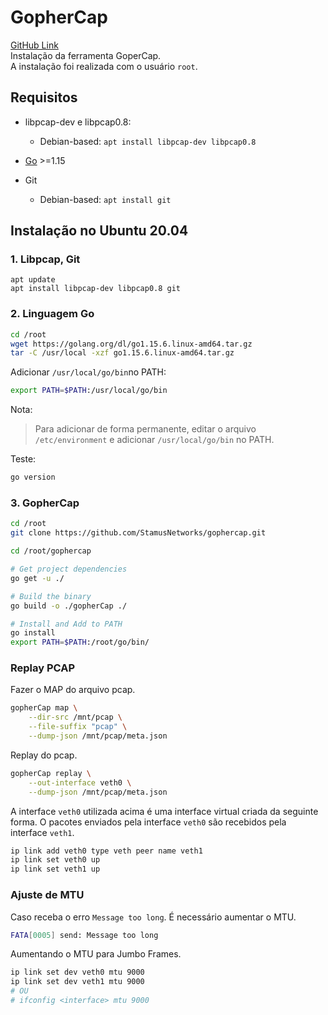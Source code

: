 # GopherCap
[GitHub Link](https://github.com/StamusNetworks/gophercap)  
Instalação da ferramenta GoperCap.  
A instalação foi realizada com o usuário `root`.

## Requisitos
- libpcap-dev e libpcap0.8: 
    - Debian-based: `apt install libpcap-dev libpcap0.8` 

- [Go](https://golang.org/dl/) >=1.15

- Git
    - Debian-based: `apt install git` 

## Instalação no Ubuntu 20.04

### 1. Libpcap, Git
```
apt update
apt install libpcap-dev libpcap0.8 git
```

### 2. Linguagem Go

```bash
cd /root
wget https://golang.org/dl/go1.15.6.linux-amd64.tar.gz
tar -C /usr/local -xzf go1.15.6.linux-amd64.tar.gz
```

Adicionar `/usr/local/go/bin`no PATH:
```bash
export PATH=$PATH:/usr/local/go/bin
```
Nota:
> Para adicionar de forma permanente, editar o arquivo `/etc/environment` e adicionar `/usr/local/go/bin` no PATH.

Teste:
```bash
go version
```

### 3. GopherCap

```bash
cd /root
git clone https://github.com/StamusNetworks/gophercap.git

cd /root/gophercap

# Get project dependencies
go get -u ./

# Build the binary
go build -o ./gopherCap ./

# Install and Add to PATH
go install
export PATH=$PATH:/root/go/bin/
```

### Replay PCAP
Fazer o MAP do arquivo pcap.
```bash
gopherCap map \
	--dir-src /mnt/pcap \
	--file-suffix "pcap" \
	--dump-json /mnt/pcap/meta.json
```

Replay do pcap.
```bash
gopherCap replay \
	--out-interface veth0 \
	--dump-json /mnt/pcap/meta.json
```

A interface `veth0` utilizada acima é uma interface virtual criada da seguinte forma.
O pacotes enviados pela interface `veth0` são recebidos pela interface `veth1`.
```bash
ip link add veth0 type veth peer name veth1
ip link set veth0 up
ip link set veth1 up
```

### Ajuste de MTU

Caso receba o erro `Message too long`. É necessário aumentar o MTU.
```bash
FATA[0005] send: Message too long
```
Aumentando o MTU para Jumbo Frames.
```bash
ip link set dev veth0 mtu 9000
ip link set dev veth1 mtu 9000
# OU
# ifconfig <interface> mtu 9000
```
